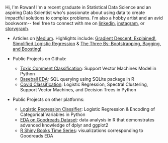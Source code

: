 Hi, I'm Rowan! I'm a recent graduate in Statistical Data Science and an aspiring Data Scientist who's passionate about using data to create impactful solutions to complex problems. I'm also a hobby artist and an avid bookworm-- feel free to connect with me on [linkedin](https://www.linkedin.com/in/rowan-curry/), [instagram](https://www.instagram.com/drawingsofsouls/), or [storygraph](https://app.thestorygraph.com/).

- Articles on [Medium](https://medium.com/@curryrowan). Highlights include: [Gradient Descent: Explained!](https://medium.com/@curryrowan/gradient-descent-explained-c3eaa2566c27?source=user_profile---------2-------------------------------), [Simplified Logistic Regression](https://medium.com/@curryrowan/simplified-logistic-regression-classification-with-categorical-variables-in-python-1ce50c4b137?source=user_profile---------3-------------------------------) & [The Three Bs: Bootstrapping, Bagging, and Boosting!](https://medium.com/@curryrowan/the-three-bs-bootstrapping-bagging-boosting-43df4b372a6a?source=user_profile---------0-------------------------------)

- Public Projects on Github:
  - [Toxic Comment Classification](https://github.com/rowancurry/toxic-comment-svm): Support Vector Machines Model in Python
  - [Baseball EDA](https://rowancurry.github.io/baseball/baseball_exploration.html): SQL querying using SQLite package in R
  - [Covid Classification](https://github.com/rowancurry/covid-classification): Logistic Regression, Spectral Clustering, Support Vector Machines, and Decision Trees in Python

- Public Projects on other platforms:
  - [Logistic Regression Classifier](https://www.kaggle.com/rowancurry/logistic-regression-classifier): Logistic Regression & Encoding of Categorical Variables in Python
  - [EDA on Goodreads Dataset](https://www.kaggle.com/rowancurry/eda-on-goodreads-dataset/notebook): data analysis in R that demonstrates advanced knowledge of dplyr and ggplot2 
  - [R Shiny Books Time Series](https://rowancurry.shinyapps.io/book-time-series/): visualizations corresponding to Goodreads EDA

  
 
  
